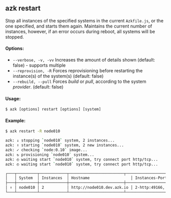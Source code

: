 ## azk restart

Stop all instances of the specified systems in the current `Azkfile.js`, or the one specified, and starts them again. Maintains the current number of instances, however, if an error occurs during reboot, all systems will be stopped.

#### Options:

- `--verbose, -v, -vv`    Increases the amount of details shown (default: false) - supports multiple
- `--reprovision, -R`     Forces reprovisioning before restarting the instance(s) of the system(s) (default: false)
- `--rebuild, --pull`     Forces _build_ or _pull_, according to the system _provider_. (default: false)

#### Usage:

    $ azk [options] restart [options] [system]

#### Example:

```sh
$ azk restart -R node010

azk: ↓ stopping `node010` system, 2 instances...
azk: ↑ starting `node010` system, 2 new instances...
azk: ✓ checking `node:0.10` image...
azk: ↻ provisioning `node010` system...
azk: ◴ waiting start `node010` system, try connect port http/tcp...
azk: ◴ waiting start `node010` system, try connect port http/tcp...

┌───┬─────────┬────────────┬────────────────────────┬────────────────────────────┬──────────────────────┐
│   │ System  │ Instances  │ Hostname                  │ Instances-Ports            │ Provisioned       │
├───┼─────────┼────────────┼────────────────────────┼────────────────────────────┼──────────────────────┤
│ ↑ │ node010 │ 2          │ http://node010.dev.azk.io │ 2-http:49166, 1-http:49165 │ a few seconds ago │
└───┴─────────┴────────────┴────────────────────────┴────────────────────────────┴──────────────────────┘
```
